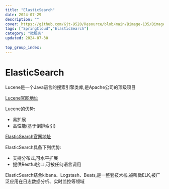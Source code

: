 ```yaml
---
title: "ElasticSearch"
date: 2024-07-29
description: ""
cover: https://github.com/Gjt-9520/Resource/blob/main/Bimage-135/Bimage87.jpg?raw=true
tags: ["SpringCloud","ElasticSearch"]
category: "微服务"
updated: 2024-07-30
  
top_group_index: 
---
```


# ElasticSearch

Lucene是一个Java语言的搜索引擎类库,是Apache公司的顶级项目

[Lucene官网地址](https://lucene.apache.org/)

Lucene的优势:
- 易扩展
- 高性能(基于倒排索引)

[ElasticSearch官网地址](https://www.elastic.co/cn/)

ElasticSearch具备下列优势:
- 支持分布式,可水平扩展
- 提供Restful接口,可被任何语言调用

ElasticSearch结合kibana、Logstash、Beats,是一整套技术栈,被叫做ELK,被广泛应用在日志数据分析、实时监控等领域















